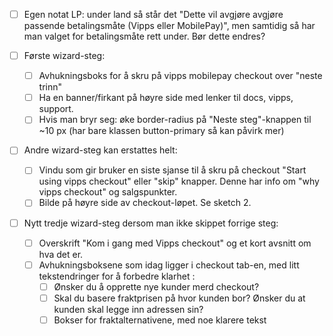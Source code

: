 - [ ] Egen notat LP: under land så står det "Dette vil avgjøre avgjøre passende betalingsmåte (Vipps eller MobilePay)", men samtidig så har man valget for betalingsmåte rett under. Bør dette endres?

- [ ] Første wizard-steg:
    - [ ] Avhukningsboks for å skru på vipps mobilepay checkout over "neste trinn"
    - [ ] Ha en banner/firkant på høyre side med lenker til docs, vipps, support.
    - [ ] Hvis man bryr seg: øke border-radius på "Neste steg"-knappen til ~10 px (har bare klassen button-primary så kan påvirk mer) 

- [ ] Andre wizard-steg kan erstattes helt:
    - [ ] Vindu som gir bruker en siste sjanse til å skru på checkout "Start using vipps checkout" eller "skip" knapper. Denne har info om "why vipps checkout" og salgspunkter.
    - [ ] Bilde på høyre side av checkout-løpet. Se sketch 2.

- [ ] Nytt tredje wizard-steg dersom man ikke skippet forrige steg:
    - [ ] Overskrift "Kom i gang med Vipps checkout" og et kort avsnitt om hva det er.
    - [ ] Avhukningsboksene som idag ligger i checkout tab-en, med litt tekstendringer for å forbedre klarhet :
        - [ ] Ønsker du å opprette nye kunder merd checkout? 
        - [ ] Skal du basere fraktprisen på hvor kunden bor?
        Ønsker du at kunden skal legge inn adressen sin?
        - [ ] Bokser for fraktalternativene, med noe klarere tekst